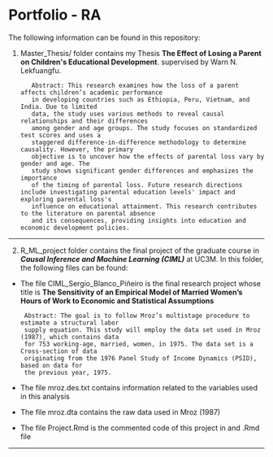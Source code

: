 # Portfolio - RA

The following information can be found in this repository:

1. Master_Thesis/ folder contains my Thesis **The Effect of Losing a Parent on Children's Educational Development**. supervised by Warn N. Lekfuangfu.
  
          Abstract: This research examines how the loss of a parent affects children’s academic performance
          in developing countries such as Ethiopia, Peru, Vietnam, and India. Due to limited
          data, the study uses various methods to reveal causal relationships and their differences
          among gender and age groups. The study focuses on standardized test scores and uses a
          staggered difference-in-difference methodology to determine causality. However, the primary
          objective is to uncover how the effects of parental loss vary by gender and age. The
          study shows significant gender differences and emphasizes the importance
          of the timing of parental loss. Future research directions include investigating parental education levels' impact and exploring parental loss's 
          influence on educational attainment. This research contributes to the literature on parental absence
          and its consequences, providing insights into education and economic development policies.

---

2. R_ML_project folder contains the final project of the graduate course in ***Causal Inference and Machine Learning (CIML)*** at UC3M. In this folder, the following files can be found:

* The file CIML_Sergio_Blanco_Piñeiro is the final research project whose title is **The Sensitivity of an Empirical Model of Married Women’s Hours of Work to
Economic and Statistical Assumptions**

       Abstract: The goal is to follow Mroz’s multistage procedure to estimate a structural labor
       supply equation. This study will employ the data set used in Mroz (1987), which contains data
       for 753 working-age, married, women, in 1975. The data set is a Cross-section of data
       originating from the 1976 Panel Study of Income Dynamics (PSID), based on data for
       the previous year, 1975.

* The file mroz.des.txt contains information related to the variables used in this analysis
* The file mroz.dta contains the raw data used in Mroz (1987)
* The file Project.Rmd is the commented code of this project in and .Rmd file

---
